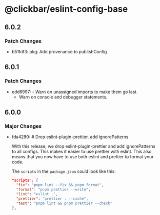 # @clickbar/eslint-config-base

## 6.0.2

### Patch Changes

- b51fdf3: pkg: Add provenance to publishConfig

## 6.0.1

### Patch Changes

- edd6997: - Warn on unassigned imports to make them go last.
  - Warn on console and debugger statements.

## 6.0.0

### Major Changes

- fda4280: # Drop eslint-plugin-prettier, add ignorePatterns

  With this release, we drop eslint-plugin-prettier and add ignorePatterns to all configs.
  This makes it easier to use prettier with eslint. This also means that you now have to use
  both eslint and prettier to format your code.

  The `scripts` in the `package.json` could look like this:

  ```json
  "scripts": {
    "fix": "pnpm lint --fix && pnpm format",
    "format": "pnpm prettier --write",
    "lint": "eslint .",
    "prettier": "prettier . --cache",
    "test": "pnpm lint && pnpm prettier --check"
  },
  ```

  The `.eslintrc.json` could look like this:

  ```json
  {
    "extends": ["@clickbar"]
  }
  ```

  If not present, also create a `.prettierignore`:

  ```sh
  # Laravel
  public
  vendor
  storage

  *.d.ts

  composer.json
  composer.lock
  pnpm-lock.yaml
  ```

  Also make sure to install the [Prettier extension](https://marketplace.visualstudio.com/items?itemName=esbenp.prettier-vscode) and add the following to your `settings.json`:

  ```jsonc
  "editor.formatOnSave": true,
  "editor.defaultFormatter": "esbenp.prettier-vscode",
  "editor.codeActionsOnSave": {
    "source.fixAll.eslint": true
  },
  ```

## 5.0.2

### Patch Changes

- 3923659: Exclude `attrs` from `unicorn/prevent-abbreviations`. Fix #20.

## 5.0.1

### Patch Changes

- 58d95dc: Update dependencies

## 5.0.0

### Major Changes

- 7841365: Update dependencies & require eslint>=8.38.0

### Minor Changes

- 3d5e029: feat: Add unused imports plugin

## 4.3.0

### Minor Changes

- Bump dependencies

## 4.2.5

### Patch Changes

- a9f5814: Dependency updates

## 4.2.4

### Patch Changes

- Fix: explicitly enable tailwind prettier plugin for pnpm projects. See https://github.com/prettier/prettier/issues/8056

## 4.2.3

### Patch Changes

- bump dependencies

## 4.2.2

### Patch Changes

- Adjust import internal regex

## 4.2.1

### Patch Changes

- Update import order configuration

## 4.2.0

### Minor Changes

- Updated dependencies

## 4.1.4

### Patch Changes

- Update deps, fix bugs

## 4.1.3

### Patch Changes

- Bump dependencies

## 4.1.2

### Patch Changes

- Update unicorn/prevent-abbreviations

## 4.1.1

### Patch Changes

- Fix parser issues

## 4.1.0

### Minor Changes

- Add prettier-plugin-tailwindcss

## 4.0.1

### Patch Changes

- Fix missing eslint-config-prettier

## 4.0.0

### Patch Changes

- 6e792f3: Use monorepo structure
  Use eslint-plugin-unicorn
  Use typescript-eslint
  Use eslint-plugin-vue for vue 3

## 4.0.0-beta.1

### Patch Changes

- 6e792f3: Use monorepo structure
